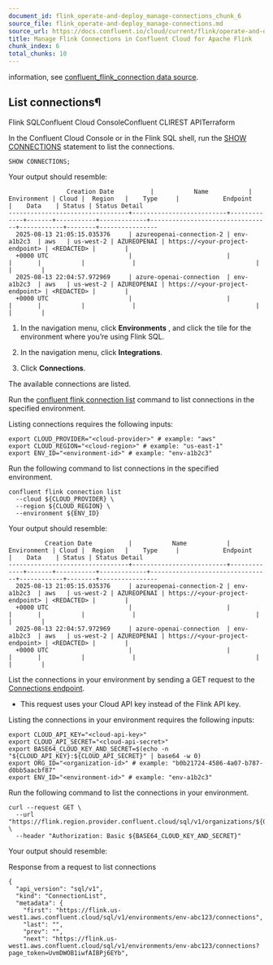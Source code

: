 ```yaml
---
document_id: flink_operate-and-deploy_manage-connections_chunk_6
source_file: flink_operate-and-deploy_manage-connections.md
source_url: https://docs.confluent.io/cloud/current/flink/operate-and-deploy/manage-connections.html
title: Manage Flink Connections in Confluent Cloud for Apache Flink
chunk_index: 6
total_chunks: 10
---
```


information, see [confluent_flink_connection data source](https://registry.terraform.io/providers/confluentinc/confluent/latest/docs/data-sources/confluent_flink_connection).

## List connections¶

Flink SQLConfluent Cloud ConsoleConfluent CLIREST APITerraform

In the Confluent Cloud Console or in the Flink SQL shell, run the [SHOW CONNECTIONS](../reference/statements/show.html#flink-sql-show-connections) statement to list the connections.

    SHOW CONNECTIONS;

Your output should resemble:

                    Creation Date          |           Name           | Environment | Cloud |  Region   |    Type     |            Endpoint             |    Data    | Status | Status Detail
    ---------------------------------+--------------------------+-------------+-------+-----------+-------------+---------------------------------+------------+--------+----------------
      2025-08-13 21:05:15.035376     | azureopenai-connection-2 | env-a1b2c3  | aws   | us-west-2 | AZUREOPENAI | https://<your-project-endpoint> | <REDACTED> |        |
      +0000 UTC                      |                          |             |       |           |             |                                 |            |        |
      2025-08-13 22:04:57.972969     | azure-openai-connection  | env-a1b2c3  | aws   | us-west-2 | AZUREOPENAI | https://<your-project-endpoint> | <REDACTED> |        |
      +0000 UTC                      |                          |             |       |           |             |                                 |            |        |

  1. In the navigation menu, click **Environments** , and click the tile for the environment where you’re using Flink SQL.

  2. In the navigation menu, click **Integrations**.

  3. Click **Connections**.

The available connections are listed.

Run the [confluent flink connection list](https://docs.confluent.io/confluent-cli/current/command-reference/flink/connection/confluent_flink_connection_list.html) command to list connections in the specified environment.

Listing connections requires the following inputs:

    export CLOUD_PROVIDER="<cloud-provider>" # example: "aws"
    export CLOUD_REGION="<cloud-region>" # example: "us-east-1"
    export ENV_ID="<environment-id>" # example: "env-a1b2c3"

Run the following command to list connections in the specified environment.

    confluent flink connection list
      --cloud ${CLOUD_PROVIDER} \
      --region ${CLOUD_REGION} \
      --environment ${ENV_ID}

Your output should resemble:

              Creation Date          |           Name           | Environment | Cloud |  Region   |    Type     |            Endpoint             |    Data    | Status | Status Detail
    ---------------------------------+--------------------------+-------------+-------+-----------+-------------+---------------------------------+------------+--------+----------------
      2025-08-13 21:05:15.035376     | azureopenai-connection-2 | env-a1b2c3  | aws   | us-west-2 | AZUREOPENAI | https://<your-project-endpoint> | <REDACTED> |        |
      +0000 UTC                      |                          |             |       |           |             |                                 |            |        |
      2025-08-13 22:04:57.972969     | azure-openai-connection  | env-a1b2c3  | aws   | us-west-2 | AZUREOPENAI | https://<your-project-endpoint> | <REDACTED> |        |
      +0000 UTC                      |                          |             |       |           |             |                                 |            |        |

List the connections in your environment by sending a GET request to the [Connections endpoint](/cloud/current/api.html#tag/Connections-\(sqlv1\)/operation/listSqlv1Connections).

* This request uses your Cloud API key instead of the Flink API key.

Listing the connections in your environment requires the following inputs:

    export CLOUD_API_KEY="<cloud-api-key>"
    export CLOUD_API_SECRET="<cloud-api-secret>"
    export BASE64_CLOUD_KEY_AND_SECRET=$(echo -n "${CLOUD_API_KEY}:${CLOUD_API_SECRET}" | base64 -w 0)
    export ORG_ID="<organization-id>" # example: "b0b21724-4586-4a07-b787-d0bb5aacbf87"
    export ENV_ID="<environment-id>" # example: "env-a1b2c3"

Run the following command to list the connections in your environment.

    curl --request GET \
      --url "https://flink.region.provider.confluent.cloud/sql/v1/organizations/${ORG_ID}/environments/${ENV_ID}/connections" \
      --header "Authorization: Basic ${BASE64_CLOUD_KEY_AND_SECRET}"

Your output should resemble:

Response from a request to list connections

    {
      "api_version": "sql/v1",
      "kind": "ConnectionList",
      "metadata": {
        "first": "https://flink.us-west1.aws.confluent.cloud/sql/v1/environments/env-abc123/connections",
        "last": "",
        "prev": "",
        "next": "https://flink.us-west1.aws.confluent.cloud/sql/v1/environments/env-abc123/connections?page_token=UvmDWOB1iwfAIBPj6EYb",
